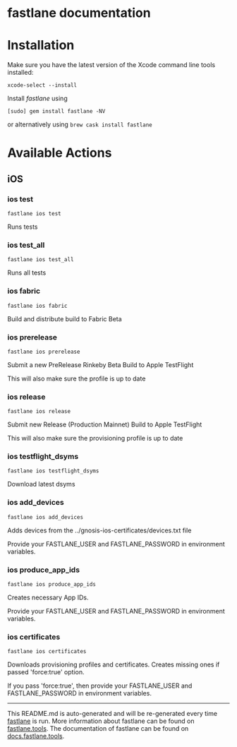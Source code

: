 fastlane documentation
================
# Installation

Make sure you have the latest version of the Xcode command line tools installed:

```
xcode-select --install
```

Install _fastlane_ using
```
[sudo] gem install fastlane -NV
```
or alternatively using `brew cask install fastlane`

# Available Actions
## iOS
### ios test
```
fastlane ios test
```
Runs tests
### ios test_all
```
fastlane ios test_all
```
Runs all tests
### ios fabric
```
fastlane ios fabric
```
Build and distribute build to Fabric Beta
### ios prerelease
```
fastlane ios prerelease
```
Submit a new PreRelease Rinkeby Beta Build to Apple TestFlight

This will also make sure the profile is up to date
### ios release
```
fastlane ios release
```
Submit new Release (Production Mainnet) Build to Apple TestFlight

This will also make sure the provisioning profile is up to date
### ios testflight_dsyms
```
fastlane ios testflight_dsyms
```
Download latest dsyms
### ios add_devices
```
fastlane ios add_devices
```
Adds devices from the ../gnosis-ios-certificates/devices.txt file

Provide your FASTLANE_USER and FASTLANE_PASSWORD in environment variables.
### ios produce_app_ids
```
fastlane ios produce_app_ids
```
Creates necessary App IDs.

Provide your FASTLANE_USER and FASTLANE_PASSWORD in environment variables.
### ios certificates
```
fastlane ios certificates
```
Downloads provisioning profiles and certificates. Creates missing ones if passed 'force:true' option.

If you pass 'force:true', then provide your FASTLANE_USER and FASTLANE_PASSWORD in environment variables.

----

This README.md is auto-generated and will be re-generated every time [fastlane](https://fastlane.tools) is run.
More information about fastlane can be found on [fastlane.tools](https://fastlane.tools).
The documentation of fastlane can be found on [docs.fastlane.tools](https://docs.fastlane.tools).
